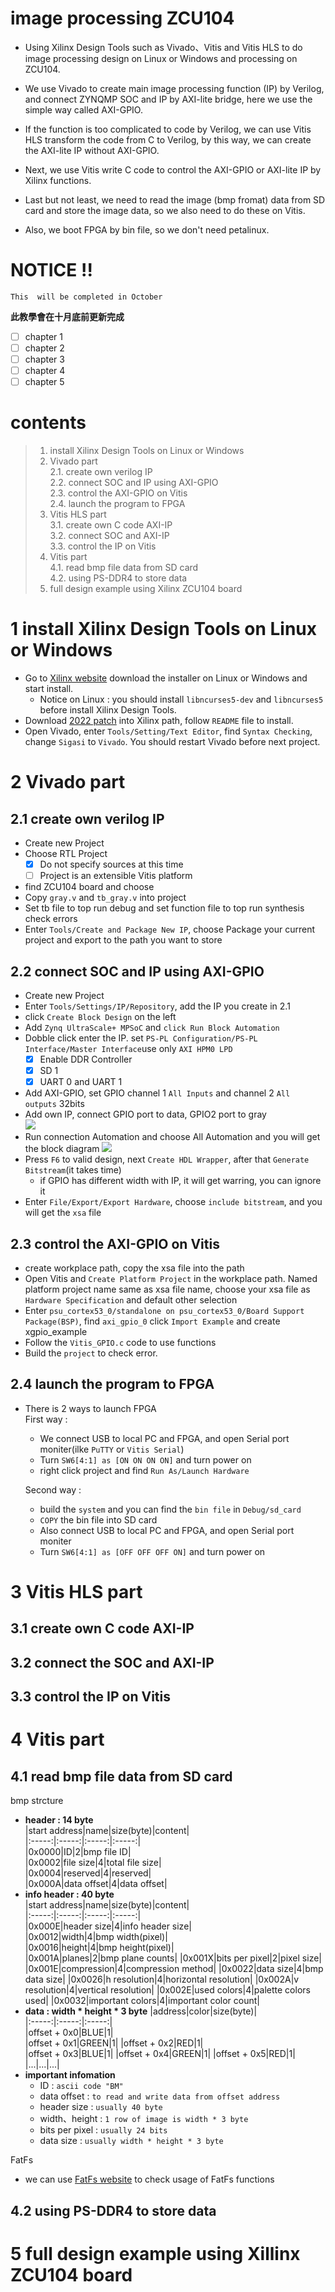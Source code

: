 # image processing ZCU104
* Using Xilinx Design Tools such as Vivado、Vitis and Vitis HLS to do image processing design on Linux or Windows and processing on ZCU104.  

* We use Vivado to create main image processing function (IP) by Verilog, and connect ZYNQMP SOC and IP by AXI-lite bridge, here we use the simple way called AXI-GPIO.  

* If the function is too complicated to code by Verilog, we can use Vitis HLS transform the code from C to Verilog, by this way, we can create the AXI-lite IP without AXI-GPIO.  

* Next, we use Vitis write C code to control the AXI-GPIO or AXI-lite IP by Xilinx functions.  

* Last but not least, we need to read the image (bmp fromat) data from SD card and store the image data, so we also need to do these on Vitis.  

* Also, we boot FPGA by bin file, so we don't need petalinux.

# NOTICE !!
	This  will be completed in October
**此教學會在十月底前更新完成**
- [ ] chapter 1  
- [ ] chapter 2  
- [ ] chapter 3  
- [ ] chapter 4  
- [ ] chapter 5
# contents
> 1. install Xilinx Design Tools on Linux or Windows  
> 2. Vivado part  
	2.1. create own verilog IP  
	2.2. connect SOC and IP using AXI-GPIO  
	2.3. control the AXI-GPIO on Vitis  
	2.4. launch the program to FPGA  
> 3. Vitis HLS part  
	3.1. create own C code AXI-IP  
	3.2. connect SOC and AXI-IP  
	3.3. control the IP on Vitis
> 4. Vitis part  
	4.1. read bmp file data from SD card  
	4.2. using PS-DDR4 to store data
> 5. full design example using Xilinx ZCU104 board
# 1 install Xilinx Design Tools on Linux or Windows
* Go to [Xilinx website](https://www.xilinx.com/support/download/index.html/content/xilinx/en/downloadNav/vivado-design-tools.html) download the installer on Linux or Windows and start install.  
	* Notice on Linux : you should install `libncurses5-dev` and `libncurses5` before install Xilinx Design Tools.  
* Download [2022 patch](https://support.xilinx.com/s/article/76960?language=en_US) into Xilinx path, follow `README` file to install.  
* Open Vivado, enter `Tools/Setting/Text Editor`, find `Syntax Checking`, change `Sigasi` to `Vivado`. You should restart Vivado before next project.  
# 2 Vivado part
## 2.1 create own verilog IP
* Create new Project
* Choose RTL Project
	- [x] Do not specify sources at this time  
	- [ ] Project is an extensible Vitis platform  
* find ZCU104 board and choose  
* Copy `gray.v` and `tb_gray.v` into project  
* Set tb file to top run debug and set function file to top run synthesis check errors  
* Enter `Tools/Create and Package New IP`, choose Package your current project and export to the path you want to store  
## 2.2 connect SOC and IP using AXI-GPIO
* Create new Project  
* Enter `Tools/Settings/IP/Repository`, add the IP you create in 2.1  
* click `Create Block Design` on the left  
* Add `Zynq UltraScale+ MPSoC` and `click Run Block Automation`  
* Dobble click enter the IP. set `PS-PL Configuration/PS-PL Interface/Master Interface`use only `AXI HPM0 LPD`  
	- [x] Enable DDR Controller
	- [x] SD 1
	- [x] UART 0 and UART 1  
* Add AXI-GPIO, set GPIO channel 1 `All Inputs` and channel 2 `All outputs` 32bits  
* Add own IP, connect GPIO port to data, GPIO2 port to gray  
![](https://i.imgur.com/KvxdGvf.png)  
* Run connection Automation and choose All Automation and you will get the block diagram 
![](https://i.imgur.com/Nec4hjA.png)  
* Press `F6` to valid design, next `Create HDL Wrapper`, after that `Generate Bitstream`(it takes time)  
	* if GPIO has different width with IP, it will get warring, you can ignore it  
* Enter `File/Export/Export Hardware`, choose `include bitstream`, and you will get the `xsa` file  
## 2.3 control the AXI-GPIO on Vitis
* create workplace path, copy the xsa file into the path  
* Open Vitis and `Create Platform Project` in the workplace path. Named platform project name same as xsa file name, choose your xsa file as `Hardware Specification` and default other selection  
* Enter `psu_cortex53_0/standalone on psu_cortex53_0/Board Support Package(BSP)`, find `axi_gpio_0` click `Import Example` and create xgpio_example  
* Follow the `Vitis_GPIO.c` code to use functions  
* Build the `project` to check error.
## 2.4 launch the program to FPGA
* There is 2 ways to launch FPGA  
	First way :  
	* We connect USB to local PC and FPGA, and open Serial port moniter(ilke `PuTTY` or `Vitis Serial`)  
	* Turn `SW6[4:1] as [ON ON ON ON]` and turn power on  
	* right click project and find `Run As/Launch Hardware`  

	Second way :
	* build the `system` and you can find the `bin file` in `Debug/sd_card`  
	* `COPY` the bin file into SD card  
	* Also connect USB to local PC and FPGA, and open Serial port moniter  
	* Turn `SW6[4:1] as [OFF OFF OFF ON]` and turn power on  
# 3 Vitis HLS part
## 3.1 create own C code AXI-IP
## 3.2 connect the SOC and AXI-IP
## 3.3 control the IP on Vitis
# 4 Vitis part
## 4.1 read bmp file data from SD card
bmp strcture  
* **header : 14 byte**  
	|start address|name|size(byte)|content|  
	|:-----:|:-----:|:-----:|:-----:|  
	|0x0000|ID|2|bmp file ID|  
	|0x0002|file size|4|total file size|  
	|0x0004|reserved|4|reserved|  
	|0x000A|data offset|4|data offset|  
* **info header : 40 byte**  
	|start address|name|size(byte)|content|  
	|:-----:|:-----:|:-----:|:-----:|  
	|0x000E|header size|4|info header size|  
	|0x0012|width|4|bmp width(pixel)|  
	|0x0016|height|4|bmp height(pixel)|  
	|0x001A|planes|2|bmp plane counts|
	|0x001X|bits per pixel|2|pixel size|
	|0x001E|compression|4|compression method|
	|0x0022|data size|4|bmp data size|
	|0x0026|h resolution|4|horizontal resolution|
	|0x002A|v resolution|4|vertical resolution|
	|0x002E|used colors|4|palette colors used|
	|0x0032|important colors|4|important color count|  
* **data : width * height * 3 byte**
	|address|color|size(byte)|  
	|:-----:|:-----:|:-----:|  
	|offset + 0x0|BLUE|1|  
	|offset + 0x1|GREEN|1|
	|offset + 0x2|RED|1|  
	|offset + 0x3|BLUE|1|
	|offset + 0x4|GREEN|1|
	|offset + 0x5|RED|1|
	|...|...|...|
* **important infomation**
	* ID : `ascii code "BM"`
	* data offset : `to read and write data from offset address`
	* header size : `usually 40 byte`
	* width、height : `1 row of image is width * 3 byte`
	* bits per pixel : `usually 24 bits`
	* data size : `usually width * height * 3 byte`  

FatFs  
* we can use [FatFs website](http://elm-chan.org/fsw/ff/00index_e.html) to check usage of FatFs functions  

## 4.2 using PS-DDR4 to store data
# 5 full design example using Xillinx ZCU104 board
